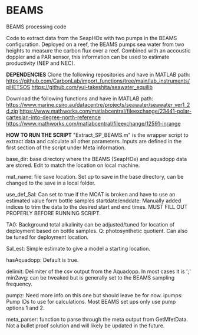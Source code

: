 # BEAMS
 BEAMS processing code

Code to extract data from the SeapHOx with two pumps in the BEAMS configuration. Deployed on a reef, the BEAMS pumps sea water from two heights to measure the carbon flux over a reef. Combined with an accoustic doppler and a PAR sensor, this information can be used to estimate productivity (NEP and NEC). 

**DEPENDENCIES**
Clone the following repositories and have in MATLAB path: 
https://github.com/CarbonLab/import_functions/tree/main/lab_instruments/pHETSOS
https://github.com/yui-takeshita/seawater_equilib

Download the following functions and have in MATLAB path:
https://www.marine.csiro.au/datacentre/projects/seawater/seawater_ver1_2d.zip
https://www.mathworks.com/matlabcentral/fileexchange/23441-polar-cartesian-into-degree-north-reference
https://www.mathworks.com/matlabcentral/fileexchange/12591-inrange


**HOW TO RUN THE SCRIPT**
"Extract_SP_BEAMS.m" is the wrapper script to extract data and calculate all other parameters.
Inputs are defined in the first section of the script under Meta information.

base_dir: base directory where the BEAMS (SeapHOx) and aquadopp data are stored. Edit to match the location on local machine.

mat_name: file save location. Set up to save in the base directory, can be changed to the save in a local folder.

use_def_Sal: Can set to true if the MCAT is broken and have to use an estimated value form bottle samples
startdate/enddate: Manually added indices to trim the data to the desired start and end times. MUST FILL OUT PROPERLY BEFORE RUNNING SCRIPT.

TA0: Background total alkalinity can be adjusted/tuned for location of deployment based on bottle samples.
Q: photosynthetic quotient. Can also be tuned for deployment location.

Sal_est: Simple estimate to give a model a starting location.

hasAquadopp: Default is true.

delimit: Delimiter of the csv output from the Aquadopp. In most cases it is ';'
min2avg: can be tweaked but is generally set to the BEAMS sampling frequency.

pumpz: Need more info on this one but should leave be for now.
ipumps: Pump IDs to use for calculations. Most BEAMS set ups only use pump options 1 and 2.

meta_parser: function to parse through the meta output from GetMfetData. Not a bullet proof solution and will likely be updated in the future.

